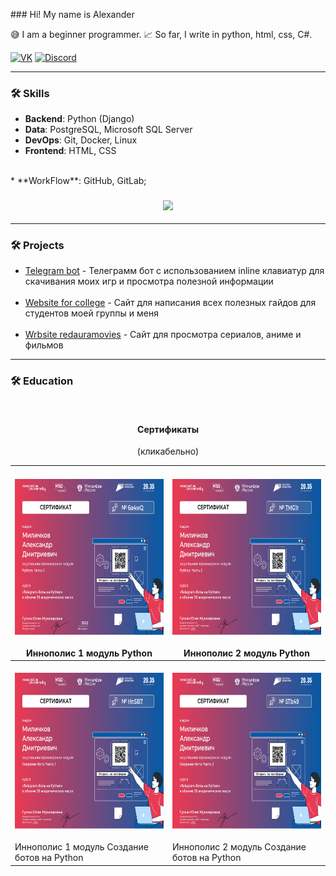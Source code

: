 ﻿﻿### Hi! My name is Alexander

😅 I am a beginner programmer. 📈 So far, I write in python, html, css, C#.

[![VK](https://img.shields.io/badge/-VK-0077FF?style=for-the-badge&logo=VK&logoColor=FFFFFF)](https://vk.com/komorilfg)
[![Discord](https://img.shields.io/badge/-Discord-5761F6?style=for-the-badge&logo=Discord&logoColor=FFFFFF)](https://discordapp.com/users/996144843287957514/)

---
<h3>🛠️ Skills</h3>

* **Backend**: Python (Django)
* **Data**: PostgreSQL, Microsoft SQL Server
* **DevOps**: Git, Docker, Linux
* **Frontend**: HTML, CSS
<br>
* **WorkFlow**: GitHub, GitLab;

<h3 align="center"><img src="https://github-readme-stats.vercel.app/api/top-langs/?username=Komorif&langs_count=6&layout=compact&theme=dark"></h3>


---

<h3>🛠️ Projects</h3>

- [Telegram bot](https://github.com/Komorif/Telegram_bot_pythonanywhere) - Телеграмм бот с использованием inline клавиатур
для скачивания моих игр и просмотра полезной информации
<br><br>
- [Website for college](https://github.com/Komorif/college_blog) - Сайт для написания всех полезных гайдов для студентов моей группы и меня 
<br><br>
- [Wrbsite redauramovies](https://github.com/Komorif/f) - Сайт для просмотра сериалов, аниме и фильмов

---

<h3>🛠️ Education</h3>
<br>

<h4 align="center">Сертификаты</h3>
<p align="center">(кликабельно)</p>

| <br>[<img src="assets/Python_module_part_1.jpg" height="250px" width="800px">](https://downloader.disk.yandex.ru/preview/9f4eaf82cc8e8bc08bc9830c67bcb0c7196eaa3ad406979fbc4809a1f25274cc/6864057c/O8RJc04RuhPi0xW8PR43g09pFmT72KjmPpNLM9juXQeQ3L9ldtkPthKu2UGmGKpx2Jf_UtfCcqP-AuJPZYb9iA%3D%3D?uid=0&filename=Python_module_part_1.jpg&disposition=inline&hash=&limit=0&content_type=image%2Fjpeg&owner_uid=0&tknv=v3&size=2048x2048)<br><br>Иннополис 1 модуль Python                     | <br>[<img src="assets/Python_module_part_2.jpg" height="250px" width="800px">](https://downloader.disk.yandex.ru/preview/59f3867b99fdfed0960d61361682dc67ff34b13ac7f3e57e88b1188cc1cdca9b/686405a5/SHCWevO1KHOhj9CL_atrwE9pFmT72KjmPpNLM9juXQf6acm93W5WWHTjiouoiaiu8w6rZw8G5P0n3WOhcIR3dw%3D%3D?uid=0&filename=Python_module_part_2.jpg&disposition=inline&hash=&limit=0&content_type=image%2Fjpeg&owner_uid=0&tknv=v3&size=2048x2048)<br><br>Иннополис 2 модуль Python                    |
| ------------------------------------------------------------------------------------------------------------------------------------------------------------------------------------------------------------------------------------------------------------------------------------------------------------------------------------------------------------------------------------------------------------------------------------------------------------------------------------------- | ------------------------------------------------------------------------------------------------------------------------------------------------------------------------------------------------------------------------------------------------------------------------------------------------------------------------------------------------------------------------------------------------------------------------------------------------------------------------------------------ |
| <br>[<img src="assets/creating_a_bot_part_1.jpg" height="250px" width="800px">](https://downloader.disk.yandex.ru/preview/07f4ffa18886423ec5dc7be4c908bc10a17285285aa1a50b4e034ab4f1d9fac0/686405d9/kARbwjNK19gdiynn94ZPQ4WoHqPuvDrEQ1uhIUTUGnHSUZbN33pSGdRLO1RsuRWhSMnBxs0OdO8AAtrymxktsA%3D%3D?uid=0&filename=creating_a_bot_part_1.jpg&disposition=inline&hash=&limit=0&content_type=image%2Fjpeg&owner_uid=0&tknv=v3&size=2048x2048)<br><br>Иннополис 1 модуль Создание ботов на Python | <br>[<img src="assets/creating_a_bot_part_2.jpg" height="250px" width="800px">](https://downloader.disk.yandex.ru/preview/b1518267a6eff17896986d359e5a366658a49f28944a858095341814d5d6c80f/686405f8/SHCWevO1KHOhj9CL_atrwE9pFmT72KjmPpNLM9juXQf6acm93W5WWHTjiouoiaiu8w6rZw8G5P0n3WOhcIR3dw%3D%3D?uid=0&filename=Python_module_part_2.jpg&disposition=inline&hash=&limit=0&content_type=image%2Fjpeg&owner_uid=0&tknv=v3&size=2048x2048)<br><br>Иннополис 2 модуль Создание ботов на Python |
